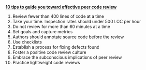 **[10 tips to guide you toward effective peer code review](https://smartbear.com/learn/code-review/best-practices-for-peer-code-review/)**

1. Review fewer than 400 lines of code at a time
2. Take your time. Inspection rates should under 500 LOC per hour
3. Do not review for more than 60 minutes at a time
4. Set goals and capture metrics
5. Authors should annotate source code before the review
6. Use checklists
7. Establish a process for fixing defects found
8. Foster a positive code review culture
9. Embrace the subconscious implications of peer review
10. Practice lightweight code reviews
